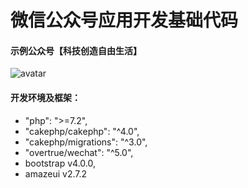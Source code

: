 # 微信公众号应用开发基础代码

#### 示例公众号【科技创造自由生活】
![avatar](http://wx.jyfrl.com/img/qrcode_kjczzysh_s.jpg)

#### 开发环境及框架：
* "php": ">=7.2",
* "cakephp/cakephp": "^4.0",
* "cakephp/migrations": "^3.0",
* "overtrue/wechat": "^5.0",
* bootstrap v4.0.0,
* amazeui v2.7.2
    
